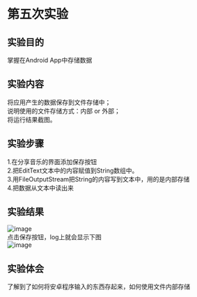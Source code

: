 # 第五次实验 <br>
## 实验目的 <br>
掌握在Android App中存储数据 <br>
## 实验内容 <br>
将应用产生的数据保存到文件存储中；  <br>
说明使用的文件存储方式：内部 or 外部； <br>
将运行结果截图。 <br>
## 实验步骤
1.在分享音乐的界面添加保存按钮 <br>
2.把EditText文本中的内容赋值到String数组中。 <br>
3.用FileOutputStream把String的内容写到文本中，用的是内部存储 <br>
4.把数据从文本中读出来 <br>
## 实验结果
![image](https://github.com/ChaseChennn/android-labs-2018/blob/master/soft1614080902205/shiyan5-1.png) <br>
点击保存按钮，log上就会显示下图 <br>
![image](https://github.com/ChaseChennn/android-labs-2018/blob/master/soft1614080902205/shiyan5-2.png) <br>
## 实验体会
了解到了如何将安卓程序输入的东西存起来，如何使用文件内部存储

